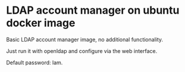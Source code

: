 # LDAP account manager on ubuntu docker image

Basic LDAP account manager image, no additional functionality. 

Just run it with openldap and configure via the web interface.

Default password: lam.